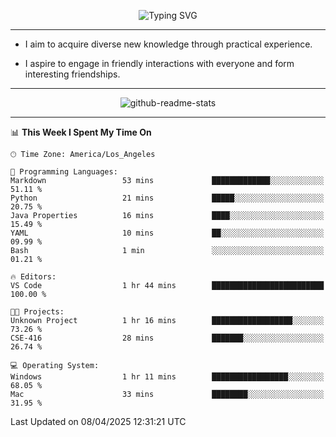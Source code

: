 <p align="center">
  <img src="https://readme-typing-svg.demolab.com?font=Fira+Code&weight=500&size=32&duration=2500&pause=1600&center=true&vCenter=true&random=false&width=1024&height=64&lines=Hi+there+%F0%9F%91%8B;I'm+delighted+you+could+make+it+here+%F0%9F%8E%89;I'm+Harry%2C+a+college+student+still+finding+my+way" alt="Typing SVG" />
</p>


---


- I aim to acquire diverse new knowledge through practical experience.

- I aspire to engage in friendly interactions with everyone and form interesting friendships.


---


<p align="center">
  <img src="https://github-readme-stats.vercel.app/api?username=Harry-Jing&show_icons=true" alt="github-readme-stats"/>
</p>


---

<!--START_SECTION:waka-->
📊 **This Week I Spent My Time On** 

```text
🕑︎ Time Zone: America/Los_Angeles

💬 Programming Languages: 
Markdown                 53 mins             █████████████░░░░░░░░░░░░   51.11 % 
Python                   21 mins             █████░░░░░░░░░░░░░░░░░░░░   20.75 % 
Java Properties          16 mins             ████░░░░░░░░░░░░░░░░░░░░░   15.49 % 
YAML                     10 mins             ██░░░░░░░░░░░░░░░░░░░░░░░   09.99 % 
Bash                     1 min               ░░░░░░░░░░░░░░░░░░░░░░░░░   01.21 % 

🔥 Editors: 
VS Code                  1 hr 44 mins        █████████████████████████   100.00 % 

🐱‍💻 Projects: 
Unknown Project          1 hr 16 mins        ██████████████████░░░░░░░   73.26 % 
CSE-416                  28 mins             ███████░░░░░░░░░░░░░░░░░░   26.74 % 

💻 Operating System: 
Windows                  1 hr 11 mins        █████████████████░░░░░░░░   68.05 % 
Mac                      33 mins             ████████░░░░░░░░░░░░░░░░░   31.95 % 
```


 Last Updated on 08/04/2025 12:31:21 UTC
<!--END_SECTION:waka-->
